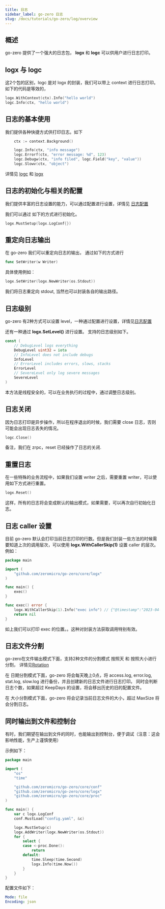 ```yaml
---
title: 日志
sidebar_label: go-zero 日志
slug: /docs/tutorials/go-zero/log/overview
---
```


## 概述

go-zero 提供了一个强大的日志包， **logx** 和 **logc** 可以供用户进行日志打印。

## logx 与 logc

这2个包的区别，logc 是对 logx 的封装，我们可以带上 context 进行日志打印。
如下的代码是等效的，

```go
logx.WithContext(ctx).Info("hello world")
logc.Info(ctx, "hello world")
```

## 日志的基本使用

我们提供各种快捷方式供打印日志。如下

```go
	ctx := context.Background()

	logc.Info(ctx, "info message")
	logc.Errorf(ctx, "error message: %d", 123)
	logc.Debugw(ctx, "info filed", logc.Field("key", "value"))
	logc.Slowv(ctx, "object")
```

详情见 [logc](https://github.com/zeromicro/go-zero/blob/master/core/logc/logs.go) 和 [logx](https://github.com/zeromicro/go-zero/blob/master/core/logx/logs.go)

## 日志的初始化与相关的配置

我们提供丰富的日志设置的能力，可以通过配置进行设置，详情见 [日志配置](/docs/tutorials/go-zero/configuration/log)

我们可以通过 如下的方式进行初始化。

```go
logx.MustSetup(logx.LogConf{})
```

## 重定向日志输出

在 go-zero 我们可以重定向日志的输出，
通过如下的方式进行

```go
func SetWriter(w Writer)
```

具体使用例如：

```go
logx.SetWriter(logx.NewWriter(os.Stdout))
```

我们将日志重定向 stdout, 当然也可以封装各自的输出路径。

## 日志级别

go-zero 有2种方式可以设置 level，一种通过配置进行设置，详情见[日志配置](/docs/tutorials/go-zero/configuration/log)

还有一种通过 **logx.SetLevel()** 进行设置。
支持的日志级别如下。

```go
const (
	// DebugLevel logs everything
	DebugLevel uint32 = iota
	// InfoLevel does not include debugs
	InfoLevel
	// ErrorLevel includes errors, slows, stacks
	ErrorLevel
	// SevereLevel only log severe messages
	SevereLevel
)
```

本方法是线程安全的，可以在业务执行的过程中，通过调整日志级别。

## 日志关闭

因为日志打印是异步操作，所以在程序退出的时候，我们需要 close 日志，否则可能会出现日志丢失的情况。

```go
logc.Close()
```

备注，我们在 zrpc，reset 已经操作了日志的关闭.

## 重置日志

在一些特殊的业务流程中，如果我们设置 writer 之后，需要重置 writer，可以使用如下方式进行重置。

```go
logx.Reset()
```

这样，所有的日志将会变成默认的输出模式，如果需要，可以再次自行初始化日志。

## 日志 caller 设置

目前 go-zero 默认会打印当前日志打印的行数。但是我们封装一些方法的时候需要知道上次的调用层次，可以使用 **logx.WithCallerSkip(1)** 设置 caller 的层次。例如：

```go
package main

import (
	"github.com/zeromicro/go-zero/core/logx"
)

func main() {
	exec()
}

func exec() error {
	logx.WithCallerSkip(1).Info("exec info") // {"@timestamp":"2023-04-23T17:30:09.962+08:00","caller":"inherit/main.go:8","content":"exec info","level":"info"}
	return nil
}
```

如上我们可以打印 exec 的位置。。这种对封装方法获取调用特别有效。

## 日志文件分割

go-zero在文件输出模式下面，支持2种文件的分割模式 按照天 和 按照大小进行分割， 详情见[Rotation](/docs/tutorials/go-zero/configuration/log)

在 日期分割模式下面，go-zero 将会每天晚上0点，将 access.log, error.log, stat.log, slow.log 进行备份，并且创建新的日志文件进行日志打印。
同时会判断日志个数，如果超过 KeepDays 的设置，将会移出历史的旧的配置文件。

在 大小分割模式下面，go-zero 将会记录当前日志文件的大小，超过 MaxSize 将会分割日志。

## 同时输出到文件和控制台

有时，我们期望在输出到文件的同时，也能输出到控制台，便于调试（注意：这会影响性能，生产上谨慎使用）

示例如下：

```go
package main

import (
	"os"
	"time"

	"github.com/zeromicro/go-zero/core/conf"
	"github.com/zeromicro/go-zero/core/logx"
	"github.com/zeromicro/go-zero/core/proc"
)

func main() {
	var c logx.LogConf
	conf.MustLoad("config.yaml", &c)

	logx.MustSetup(c)
	logx.AddWriter(logx.NewWriter(os.Stdout))
	for {
		select {
		case <-proc.Done():
			return
		default:
			time.Sleep(time.Second)
			logx.Info(time.Now())
		}
	}
}
```

配置文件如下：

```yaml
Mode: file
Encoding: json
```
